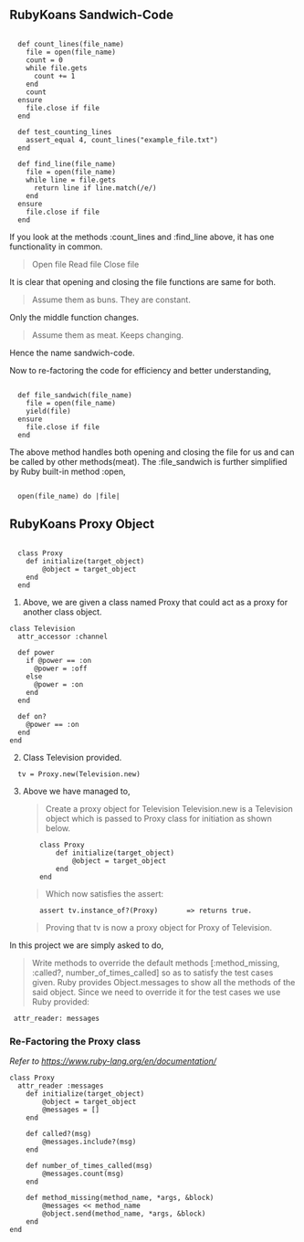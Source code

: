 ## RubyKoans Sandwich-Code
```

  def count_lines(file_name)
    file = open(file_name)
    count = 0
    while file.gets
      count += 1
    end
    count
  ensure
    file.close if file
  end

  def test_counting_lines
    assert_equal 4, count_lines("example_file.txt")
  end

  def find_line(file_name)
    file = open(file_name)
    while line = file.gets
      return line if line.match(/e/)
    end
  ensure
    file.close if file
  end
```

If you look at the methods :count_lines and :find_line above, it has one functionality in common.
  > Open file
  > Read file
  > Close file

It is clear that opening and closing the file functions are same for both.
  > Assume them as buns. They are constant.

Only the middle function changes.
  > Assume them as meat. Keeps changing.

Hence the name sandwich-code.

Now to re-factoring the code for efficiency and better understanding,
```

  def file_sandwich(file_name)
    file = open(file_name)
    yield(file)
  ensure
    file.close if file
  end
```

The above method handles both opening and closing the file for us and can be called by other methods(meat).
The :file_sandwich is further simplified by Ruby built-in method :open,
```

  open(file_name) do |file|
```

## RubyKoans Proxy Object

```

  class Proxy
	def initialize(target_object)
		@object = target_object
	end
  end
```
1. Above, we are given a class named Proxy that could act as a proxy for another class object.
```
class Television
  attr_accessor :channel

  def power
    if @power == :on
      @power = :off
    else
      @power = :on
    end
  end

  def on?
    @power == :on
  end
end
```

2. Class Television provided.

```
  tv = Proxy.new(Television.new)
```

3. Above we have managed to,
    > Create a proxy object for Television
    > Television.new is a Television object which is passed to Proxy class for initiation as shown below.

    ```
        class Proxy
	        def initialize(target_object)
		        @object = target_object
	        end
        end
    ```

    > Which now satisfies the assert:

    ```
        assert tv.instance_of?(Proxy)       => returns true.
    ```

    > Proving that tv is now a proxy object for Proxy of Television.

In this project we are simply asked to do,
  > Write methods to override the default methods [:method_missing, :called?, number_of_times_called] 
  so as to satisfy the test cases given.
  > Ruby provides Object.messages to show all the methods of the said object. Since we need to override it 
  for the test cases we use Ruby provided:
  ```
   attr_reader: messages
  ```

### Re-Factoring the Proxy class
*Refer to <https://www.ruby-lang.org/en/documentation/>*
```
class Proxy
  attr_reader :messages
	def initialize(target_object)
		@object = target_object
		@messages = []
	end
	
	def called?(msg)
		@messages.include?(msg)
	end
	
	def number_of_times_called(msg)
		@messages.count(msg)
	end

	def method_missing(method_name, *args, &block)
		@messages << method_name
		@object.send(method_name, *args, &block)
	end
end
```